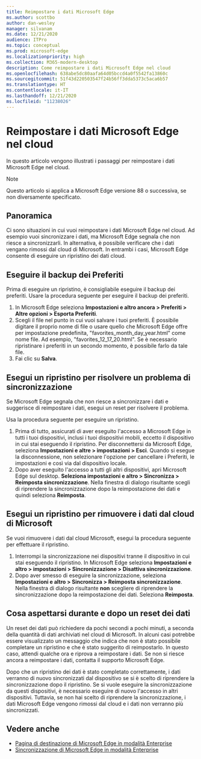 ```yaml
---
title: Reimpostare i dati Microsoft Edge
ms.author: scottbo
author: dan-wesley
manager: silvanam
ms.date: 12/21/2020
audience: ITPro
ms.topic: conceptual
ms.prod: microsoft-edge
ms.localizationpriority: high
ms.collection: M365-modern-desktop
description: Come reimpostare i dati Microsoft Edge nel cloud
ms.openlocfilehash: 638abe5dc80aafa64d05bccd4a0f5542fa13860c
ms.sourcegitcommit: 51f43d220503547f24b56ff3dda5373c5aca6b57
ms.translationtype: HT
ms.contentlocale: it-IT
ms.lasthandoff: 12/21/2020
ms.locfileid: "11238026"
---
```

# Reimpostare i dati Microsoft Edge nel cloud

In questo articolo vengono illustrati i passaggi per reimpostare i dati Microsoft Edge nel cloud.

> [!NOTE]
> Questo articolo si applica a Microsoft Edge versione 88 o successiva, se non diversamente specificato.

## Panoramica

Ci sono situazioni in cui vuoi reimpostare i dati Microsoft Edge nel cloud. Ad esempio vuoi sincronizzare i dati, ma Microsoft Edge segnala che non riesce a sincronizzarli. In alternativa, è possibile verificare che i dati vengano rimossi dal cloud di Microsoft. In entrambi i casi, Microsoft Edge consente di eseguire un ripristino dei dati cloud.

## Eseguire il backup dei Preferiti

Prima di eseguire un ripristino, è consigliabile eseguire il backup dei preferiti. Usare la procedura seguente per eseguire il backup dei preferiti.

1. In Microsoft Edge seleziona **Impostazioni e altro ancora > Preferiti > Altre opzioni > Esporta Preferiti**.
2. Scegli il file nel punto in cui vuoi salvare i tuoi preferiti. È possibile digitare il proprio nome di file o usare quello che Microsoft Edge offre per impostazione predefinita, "favorites_month_day_year.html" come nome file. Ad esempio, "favorites_12_17_20.html". Se è necessario ripristinare i preferiti in un secondo momento, è possibile farlo da tale file.
3. Fai clic su **Salva**.

## Esegui un ripristino per risolvere un problema di sincronizzazione

Se Microsoft Edge segnala che non riesce a sincronizzare i dati e suggerisce di reimpostare i dati, esegui un reset per risolvere il problema.

Usa la procedura seguente per eseguire un ripristino.

1. Prima di tutto, assicurati di aver eseguito l'accesso a Microsoft Edge in tutti i tuoi dispositivi, inclusi i tuoi dispositivi mobili, eccetto il dispositivo in cui stai eseguendo il ripristino. Per disconnettersi da Microsoft Edge, seleziona **Impostazioni e altre > impostazioni > Esci**. Quando si esegue la disconnessione, non selezionare l'opzione per cancellare i Preferiti, le impostazioni e così via dal dispositivo locale.
2. Dopo aver eseguito l'accesso a tutti gli altri dispositivi, apri Microsoft Edge sul desktop. **Seleziona impostazioni e altro > Sincronizza > Reimposta sincronizzazione**. Nella finestra di dialogo risultante scegli di riprendere la sincronizzazione dopo la reimpostazione dei dati e quindi seleziona **Reimposta**.

## Esegui un ripristino per rimuovere i dati dal cloud di Microsoft

Se vuoi rimuovere i dati dal cloud Microsoft, esegui la procedura seguente per effettuare il ripristino.

1. Interrompi la sincronizzazione nei dispositivi tranne il dispositivo in cui stai eseguendo il ripristino.  In Microsoft Edge seleziona **Impostazioni e altro > impostazioni > Sincronizzazione > Disattiva sincronizzazione**.  
2. Dopo aver smesso di eseguire la sincronizzazione, seleziona **Impostazioni e altro > Sincronizza > Reimposta sincronizzazione**. Nella finestra di dialogo risultante **non** scegliere di riprendere la sincronizzazione dopo la reimpostazione dei dati. Seleziona **Reimposta**.

## Cosa aspettarsi durante e dopo un reset dei dati

Un reset dei dati può richiedere da pochi secondi a pochi minuti, a seconda della quantità di dati archiviati nel cloud di Microsoft. In alcuni casi potrebbe essere visualizzato un messaggio che indica che non è stato possibile completare un ripristino e che è stato suggerito di reimpostarlo. In questo caso, attendi qualche ora e riprova a reimpostare i dati. Se non si riesce ancora a reimpostare i dati, contatta il supporto Microsoft Edge.

Dopo che un ripristino dei dati è stato completato correttamente, i dati verranno di nuovo sincronizzati dal dispositivo se si è scelto di riprendere la sincronizzazione dopo il ripristino. Se si vuole eseguire la sincronizzazione da questi dispositivi, è necessario eseguire di nuovo l'accesso in altri dispositivi. Tuttavia, se non hai scelto di riprendere la sincronizzazione, i dati Microsoft Edge vengono rimossi dal cloud e i dati non verranno più sincronizzati.

## Vedere anche

- [Pagina di destinazione di Microsoft Edge in modalità Enterprise](https://aka.ms/EdgeEnterprise)
- [Sincronizzazione di Microsoft Edge in modalità Enterprise](microsoft-edge-enterprise-sync.md)